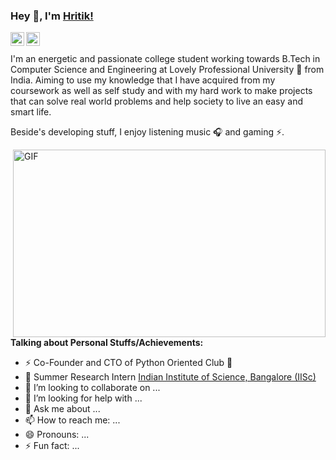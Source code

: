### Hey 👋, I'm [Hritik!](https://www.linkedin.com/in/hritik7080/)
<a href="https://www.linkedin.com/in/hritik7080/">
  <img align="left" alt="Hritik's LinkdeIN" width="22px" src="https://cdn.jsdelivr.net/npm/simple-icons@v3/icons/linkedin.svg" /></a>
 <a href="https://www.kaggle.com/hritik7080">
  <img align="left" alt="Hritik's Kaggle" width="22px" src="https://cdn.jsdelivr.net/npm/simple-icons@v3/icons/kaggle.svg" />
</a><br><br>
I'm an energetic and passionate college student working towards B.Tech in Computer Science and Engineering at Lovely Professional University 🚀 from India. Aiming to use my knowledge that I have acquired from my coursework as well as self study and with my hard work to make projects that can solve real world problems and help society to live an easy and smart life.

Beside's developing stuff, I enjoy listening music 🎧 and gaming ⚡️.

  <img align="right" alt="GIF" width="500" height="300" src="https://websiteoncall.com/wp-content/uploads/2020/03/software_development.gif" />
  
**Talking about Personal Stuffs/Achievements:**
- ⚡️ Co-Founder and CTO of Python Oriented Club 👯
- 🌱 Summer Research Intern [Indian Institute of Science, Bangalore (IISc)](https://www.iisc.ac.in/)
- 👯 I’m looking to collaborate on ...
- 🤔 I’m looking for help with ...
- 💬 Ask me about ...
- 📫 How to reach me: ...
- 😄 Pronouns: ...
- ⚡ Fun fact: ...

